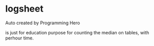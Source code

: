 # logsheet
Auto created by Programming Hero

is just for education purpose for counting the median on tables,
with perhour time.
